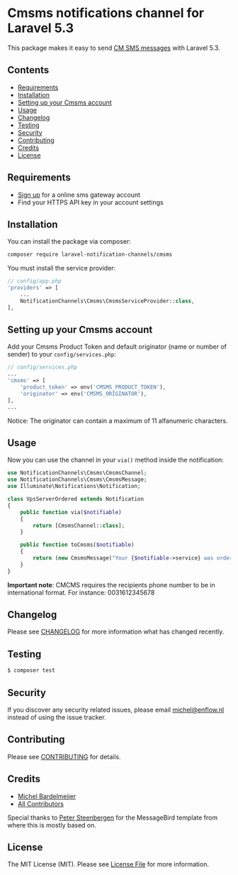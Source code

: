 # Cmsms notifications channel for Laravel 5.3

This package makes it easy to send [CM SMS messages](https://dashboard.onlinesmsgateway.com/docs) with Laravel 5.3.

## Contents

- [Requirements](#requirements)
- [Installation](#installation)
- [Setting up your Cmsms account](#setting-up-your-Cmsms-account)
- [Usage](#usage)
- [Changelog](#changelog)
- [Testing](#testing)
- [Security](#security)
- [Contributing](#contributing)
- [Credits](#credits)
- [License](#license)

## Requirements

- [Sign up](https://dashboard.onlinesmsgateway.com) for a online sms gateway account
- Find your HTTPS API key in your account settings

## Installation

You can install the package via composer:

``` bash
composer require laravel-notification-channels/cmsms
```

You must install the service provider:

```php
// config/app.php
'providers' => [
    ...
    NotificationChannels\Cmsms\CmsmsServiceProvider::class,
],
```

## Setting up your Cmsms account

Add your Cmsms Product Token and default originator (name or number of sender) to your `config/services.php`:

```php
// config/services.php
...
'cmsms' => [
    'product_token' => env('CMSMS_PRODUCT_TOKEN'),
    'originator' => env('CMSMS_ORIGINATOR'),
],
...
```

Notice: The originator can contain a maximum of 11 alfanumeric characters.

## Usage

Now you can use the channel in your `via()` method inside the notification:

``` php
use NotificationChannels\Cmsms\CmsmsChannel;
use NotificationChannels\Cmsms\CmsmsMessage;
use Illuminate\Notifications\Notification;

class VpsServerOrdered extends Notification
{
    public function via($notifiable)
    {
        return [CmsmsChannel::class];
    }

    public function toCmsms($notifiable)
    {
        return (new CmsmsMessage("Your {$notifiable->service} was ordered!"));
    }
}
```

**Important note**: CMCMS requires the recipients phone number to be in international format. For instance: 0031612345678

## Changelog

Please see [CHANGELOG](CHANGELOG.md) for more information what has changed recently.

## Testing

``` bash
$ composer test
```

## Security

If you discover any security related issues, please email michel@enflow.nl instead of using the issue tracker.

## Contributing

Please see [CONTRIBUTING](CONTRIBUTING.md) for details.

## Credits

- [Michel Bardelmeijer](https://github.com/mbardelmeijer)
- [All Contributors](../../contributors)

Special thanks to [Peter Steenbergen](http://petericebear.github.io) for the MessageBird template from where this is mostly based on.

## License

The MIT License (MIT). Please see [License File](LICENSE.md) for more information.
